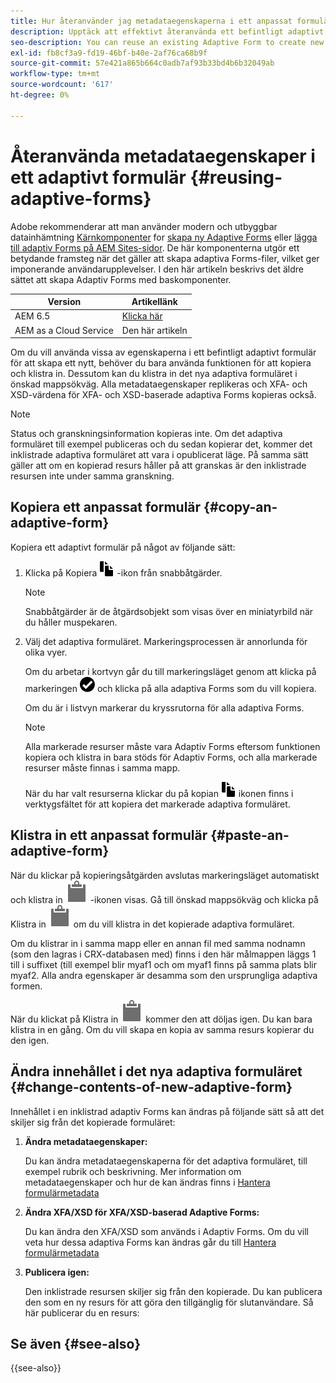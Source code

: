 ```yaml
---
title: Hur återanvänder jag metadataegenskaperna i ett anpassat formulär?
description: Upptäck att effektivt återanvända ett befintligt adaptivt formulär och skapa ett nytt.
seo-description: You can reuse an existing Adaptive Form to create new Adaptive Forms.
exl-id: fb8cf3a9-fd19-46bf-b40e-2af76ca68b9f
source-git-commit: 57e421a865b664c0adb7af93b33bd4b6b32049ab
workflow-type: tm+mt
source-wordcount: '617'
ht-degree: 0%

---
```


# Återanvända metadataegenskaper i ett adaptivt formulär {#reusing-adaptive-forms}

<span class="preview"> Adobe rekommenderar att man använder modern och utbyggbar datainhämtning [Kärnkomponenter](https://experienceleague.adobe.com/docs/experience-manager-core-components/using/adaptive-forms/introduction.html) for [skapa ny Adaptive Forms](/help/forms/creating-adaptive-form-core-components.md) eller [lägga till adaptiv Forms på AEM Sites-sidor](/help/forms/create-or-add-an-adaptive-form-to-aem-sites-page.md). De här komponenterna utgör ett betydande framsteg när det gäller att skapa adaptiva Forms-filer, vilket ger imponerande användarupplevelser. I den här artikeln beskrivs det äldre sättet att skapa Adaptiv Forms med baskomponenter. </span>


| Version | Artikellänk |
| -------- | ---------------------------- |
| AEM 6.5 | [Klicka här](https://experienceleague.adobe.com/docs/experience-manager-65/forms/adaptive-forms-basic-authoring/reusing-adaptive-forms.html) |
| AEM as a Cloud Service | Den här artikeln |

Om du vill använda vissa av egenskaperna i ett befintligt adaptivt formulär för att skapa ett nytt, behöver du bara använda funktionen för att kopiera och klistra in. Dessutom kan du klistra in det nya adaptiva formuläret i önskad mappsökväg. Alla metadataegenskaper replikeras och XFA- och XSD-värdena för XFA- och XSD-baserade adaptiva Forms kopieras också.

>[!NOTE]
>
>Status och granskningsinformation kopieras inte. Om det adaptiva formuläret till exempel publiceras och du sedan kopierar det, kommer det inklistrade adaptiva formuläret att vara i opublicerat läge. På samma sätt gäller att om en kopierad resurs håller på att granskas är den inklistrade resursen inte under samma granskning.

## Kopiera ett anpassat formulär {#copy-an-adaptive-form}

Kopiera ett adaptivt formulär på något av följande sätt:

1. Klicka på Kopiera ![aem6forms_copy](assets/aem6forms_copy.png) -ikon från snabbåtgärder.

   >[!NOTE]
   >
   >Snabbåtgärder är de åtgärdsobjekt som visas över en miniatyrbild när du håller muspekaren.

1. Välj det adaptiva formuläret. Markeringsprocessen är annorlunda för olika vyer.

   Om du arbetar i kortvyn går du till markeringsläget genom att klicka på markeringen ![aem6forms_check-circle](assets/aem6forms_check-circle.png) och klicka på alla adaptiva Forms som du vill kopiera.

   Om du är i listvyn markerar du kryssrutorna för alla adaptiva Forms.

   >[!NOTE]
   >
   >Alla markerade resurser måste vara Adaptiv Forms eftersom funktionen kopiera och klistra in bara stöds för Adaptiv Forms, och alla markerade resurser måste finnas i samma mapp.

   När du har valt resurserna klickar du på kopian ![aem6forms_copy](assets/aem6forms_copy.png) ikonen finns i verktygsfältet för att kopiera det markerade adaptiva formuläret.

## Klistra in ett anpassat formulär {#paste-an-adaptive-form}

När du klickar på kopieringsåtgärden avslutas markeringsläget automatiskt och klistra in ![Klistra in](assets/Smock_Paste_18_N.svg) -ikonen visas. Gå till önskad mappsökväg och klicka på Klistra in ![Klistra in](assets/Smock_Paste_18_N.svg) om du vill klistra in det kopierade adaptiva formuläret.

Om du klistrar in i samma mapp eller en annan fil med samma nodnamn (som den lagras i CRX-databasen med) finns i den här målmappen läggs 1 till i suffixet (till exempel blir myaf1 och om myaf1 finns på samma plats blir myaf2. Alla andra egenskaper är desamma som den ursprungliga adaptiva formen.

När du klickat på Klistra in ![Klistra in](assets/Smock_Paste_18_N.svg) kommer den att döljas igen. Du kan bara klistra in en gång. Om du vill skapa en kopia av samma resurs kopierar du den igen.

## Ändra innehållet i det nya adaptiva formuläret {#change-contents-of-new-adaptive-form}

Innehållet i en inklistrad adaptiv Forms kan ändras på följande sätt så att det skiljer sig från det kopierade formuläret:

1. **Ändra metadataegenskaper:**

   Du kan ändra metadataegenskaperna för det adaptiva formuläret, till exempel rubrik och beskrivning. Mer information om metadataegenskaper och hur de kan ändras finns i [Hantera formulärmetadata](manage-form-metadata.md)

1. **Ändra XFA/XSD för XFA/XSD-baserad Adaptive Forms:**

   Du kan ändra den XFA/XSD som används i Adaptiv Forms. Om du vill veta hur dessa adaptiva Forms kan ändras går du till [Hantera formulärmetadata](manage-form-metadata.md)

1. **Publicera igen:**

   Den inklistrade resursen skiljer sig från den kopierade. Du kan publicera den som en ny resurs för att göra den tillgänglig för slutanvändare. Så här publicerar du en resurs: <!-- see [Publishing and unpublishing forms](publishing-unpublishing-forms.md) -->


## Se även {#see-also}

{{see-also}}